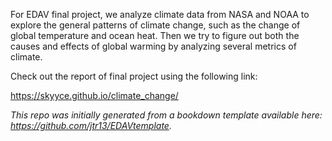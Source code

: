 For EDAV final project, we analyze climate data from NASA and NOAA to explore the general patterns of climate change, such as the change of global temperature and ocean heat. Then we try to figure out both the causes and effects of global warming by analyzing several metrics of climate.

Check out the report of final project using the following link:

https://skyyce.github.io/climate_change/


*This repo was initially generated from a bookdown template available here:
https://github.com/jtr13/EDAVtemplate.*	
